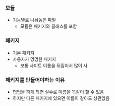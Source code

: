 ### 모듈
* 기능별로 나눠놓은 파일
  * 모듈은 패키지와 클래스를 포함

### 패키지
* 기본 패키지
* 사용자가 명명한 패키지
  * 보통 사이트 이름을 뒤집어서 많이 사

### 패키지를 만들어야하는 이유
* 협업을 하게 되면 실수로 이름을 똑같이 할 수 있음
* 하지만 다른 패키지에 있으면 이름이 같아도 상관없음